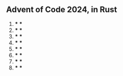 ## Advent of Code 2024, in Rust

1. **\*** **\***
2. **\*** **\***
3. **\*** **\***
4. **\*** **\***
5. **\*** **\***
6. **\*** **\***
7. **\*** **\***
8. **\*** **\***
